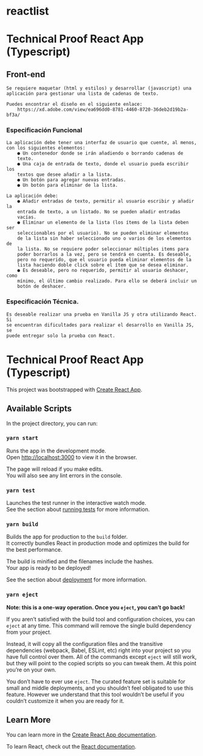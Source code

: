 # reactlist
# Technical Proof React App (Typescript)

## Front-end

	Se requiere maquetar (html y estilos) y desarrollar (javascript) una
	aplicación para gestionar una lista de cadenas de texto.

	Puedes encontrar el diseño en el siguiente enlace:
		https://xd.adobe.com/view/ea696dd0-8781-4460-8720-36deb2d19b2a-bf3a/ 


### Especificación Funcional

	La aplicación debe tener una interfaz de usuario que cuente, al menos,
	con los siguientes elementos:
		● Un contenedor donde se irán añadiendo o borrando cadenas de
		texto.
		● Una caja de entrada de texto, donde el usuario pueda escribir los
		textos que desee añadir a la lista.
		● Un botón para agregar nuevas entradas.
		● Un botón para eliminar de la lista.

	La aplicación debe:
		● Añadir entradas de texto, permitir al usuario escribir y añadir la
		entrada de texto, a un listado. No se pueden añadir entradas
		vacías.
		● Eliminar un elemento de la lista (los ítems de la lista deben ser
		seleccionables por el usuario). No se pueden eliminar elementos
		de la lista sin haber seleccionado uno o varios de los elementos de
		la lista. No se requiere poder seleccionar múltiples items para
		poder borrarlos a la vez, pero se tendrá en cuenta. Es deseable,
		pero no requerido, que el usuario pueda eliminar elementos de la
		lista haciendo doble click sobre el ítem que se desea eliminar.
		● Es deseable, pero no requerido, permitir al usuario deshacer, como
		mínimo, el último cambio realizado. Para ello se deberá incluir un
		botón de deshacer.

### Especificación Técnica.

	Es deseable realizar una prueba en Vanilla JS y otra utilizando React. Si
	se encuentran dificultades para realizar el desarrollo en Vanilla JS, se
	puede entregar solo la prueba con React.


# Technical Proof React App (Typescript)

This project was bootstrapped with [Create React App](https://github.com/facebook/create-react-app).

## Available Scripts

In the project directory, you can run:

### `yarn start`

Runs the app in the development mode.\
Open [http://localhost:3000](http://localhost:3000) to view it in the browser.

The page will reload if you make edits.\
You will also see any lint errors in the console.

### `yarn test`

Launches the test runner in the interactive watch mode.\
See the section about [running tests](https://facebook.github.io/create-react-app/docs/running-tests) for more information.

### `yarn build`

Builds the app for production to the `build` folder.\
It correctly bundles React in production mode and optimizes the build for the best performance.

The build is minified and the filenames include the hashes.\
Your app is ready to be deployed!

See the section about [deployment](https://facebook.github.io/create-react-app/docs/deployment) for more information.

### `yarn eject`

**Note: this is a one-way operation. Once you `eject`, you can’t go back!**

If you aren’t satisfied with the build tool and configuration choices, you can `eject` at any time. This command will remove the single build dependency from your project.

Instead, it will copy all the configuration files and the transitive dependencies (webpack, Babel, ESLint, etc) right into your project so you have full control over them. All of the commands except `eject` will still work, but they will point to the copied scripts so you can tweak them. At this point you’re on your own.

You don’t have to ever use `eject`. The curated feature set is suitable for small and middle deployments, and you shouldn’t feel obligated to use this feature. However we understand that this tool wouldn’t be useful if you couldn’t customize it when you are ready for it.

## Learn More

You can learn more in the [Create React App documentation](https://facebook.github.io/create-react-app/docs/getting-started).

To learn React, check out the [React documentation](https://reactjs.org/).
